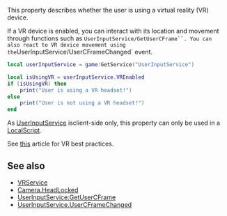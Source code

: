 This property describes whether the user is using a virtual reality (VR) device.

If a VR device is enabled, you can interact with its location and movement through functions such as `UserInputService/GetUserCFrame``. You can also react to VR device movement using the`UserInputService/UserCFrameChanged\` event.

```Lua
local userInputService = game:GetService("UserInputService")

local isUsingVR = userInputService.VREnabled
if (isUsingVR) then
    print("User is using a VR headset!")
else
    print("User is not using a VR headset!")
end
``` 

As [UserInputService](https://developer.roblox.com/en-us/api-reference/class/UserInputService) isclient-side only, this property can only be used in a [LocalScript](https://developer.roblox.com/en-us/api-reference/class/LocalScript).

See [this](https://developer.roblox.com/articles/Virtual-Reality-Best-Practices) article for VR best practices.

See also
--------

*   [VRService](https://developer.roblox.com/en-us/api-reference/class/VRService)
*   [Camera.HeadLocked](https://developer.roblox.com/en-us/api-reference/property/Camera/HeadLocked)
*   [UserInputService:GetUserCFrame](https://developer.roblox.com/en-us/api-reference/function/UserInputService/GetUserCFrame)
*   [UserInputService.UserCFrameChanged](https://developer.roblox.com/en-us/api-reference/event/UserInputService/UserCFrameChanged)